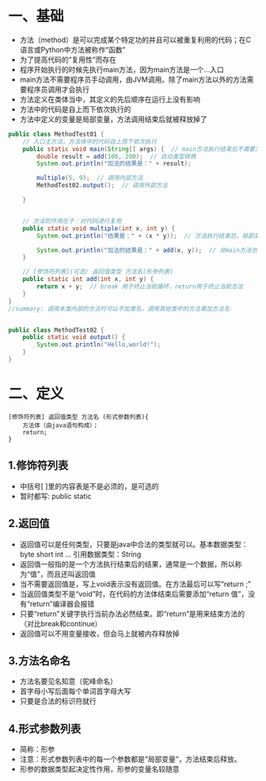 # 一、基础 

- 方法（method）是可以完成某个特定功的并且可以被重复利用的代码；在C语言或Python中方法被称作“函数”
- 为了提高代码的“复用性”而存在
- 程序开始执行的时候先执行main方法，因为main方法是一个...入口
- main方法不需要程序员手动调用，由JVM调用。除了main方法以外的方法需要程序员调用才会执行
- 方法定义在类体当中，其定义的先后顺序在运行上没有影响
- 方法中的代码是自上而下依次执行的
- 方法中定义的变量是局部变量，方法调用结束后就被释放掉了


```java
public class MethodTest01 {
    // 入口主方法，方法体中的代码自上而下依次执行
    public static void main(String[] args) {  // main方法执行结束后不需要为JVM返回结果，所以返回值类型为"void"
        double result = add(100, 200);  // 自动类型转换
        System.out.println("加法的结果是：" + result);

        multiple(5, 9);  // 调用内部方法
        MethodTest02.output();  // 调用外部方法

    }


    // 方法的作用在于：对代码进行复用
    public static void multiple(int x, int y) {
        System.out.println("结果是：" + (x * y));  // 方法执行结束后，局部变量占用的内存会自动释放

        System.out.println("加法的结果是：" + add(x, y));  // 非main方法也可调用其他方法
    }

    // [修饰符列表](可选) 返回值类型 方法名(形参列表)
    public static int add(int x, int y) {
        return x + y;  // break 用于终止当前循环，return用于终止当前方法
    }
}
//summary: 调用本类内部的方法时可以不加类名，调用其他类中的方法需加方法名

```

```java

public class MethodTest02 {
    public static void output() {
        System.out.println("Hello,world!");
    }
}

```
# 二、定义

```
[修饰符列表] 返回值类型 方法名 (形式参数列表){
    方法体（由java语句构成）；
    return;
}
```

## 1.修饰符列表

- 中括号[ ]里的内容表是不是必须的，是可选的
- 暂时都写: public static


## 2.返回值

- 返回值可以是任何类型，只要是java中合法的类型就可以。基本数据类型：byte short int ... 引用数据类型：String
- 返回值一般指的是一个方法执行结束后的结果，通常是一个数据，所以称为“值”，而且还叫返回值
- 当不需要返回值是，写上void表示没有返回值。在方法最后可以写“return ;"
- 当返回值类型不是“void”时，在代码的方法体结束后需要添加“return 值”，没有“return”编译器会报错
- 只要“return”关键字执行当前办法必然结束。即“return”是用来结束方法的（对比break和continue）
- 返回值可以不用变量接收，但会马上就被内存释放掉

## 3.方法名命名

- 方法名要见名知意（驼峰命名）
- 首字母小写后面每个单词首字母大写
- 只要是合法的标识符就行

## 4.形式参数列表
- 简称：形参
- 注意：形式参数列表中的每一个参数都是“局部变量”，方法结束后释放。
- 形参的数据类型起决定性作用，形参的变量名较随意
